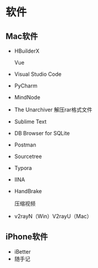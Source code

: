 # 软件

## Mac软件

- HBuilderX

  Vue

- Visual Studio Code

- PyCharm
  
- MindNode
  
- The Unarchiver
  解压rar格式文件

- Sublime Text

- DB Browser for SQLite
  
- Postman
  
- Sourcetree

- Typora
  
- IINA
  
- HandBrake 

  压缩视频
  
- v2rayN（Win）V2rayU（Mac）

## iPhone软件
- iBetter
- 随手记